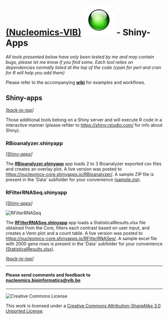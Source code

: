 [(Nucleomics-VIB)](https://github.com/Nucleomics-VIB)
![shiny-apps](pictures/shiny.png) - Shiny-Apps
==========

*All tools presented below have only been tested by me and may contain bugs, please let me know if you find some. Each tool relies on dependencies normally listed at the top of the code (cpan for perl and cran for R will help you add them)*

Please refer to the accompanying **[wiki](https://github.com/Nucleomics-VIB/shiny-apps/wiki)** for examples and workflows.

## Shiny-apps
*[[back-to-top](#top)]*  

Those additional tools belong on a Shiny server and will execute R code in a interactive manner (please refder to https://shiny.rstudio.com/ for info about Shiny).

### **RBioanalyzer.shinyapp** 
*[[Shiny-apps](#shiny-apps)]*

The **[RBioanalyzer.shinyapp](RBioanalyzer)** app loads 2 to 3 Bioanalyzer exported csv files and creates an overlay plot. A live version was posted to https://nucleomics-core.shinyapps.io/RBioanalyzer/. A sample ZIP file is present in the 'Data' subfolder for your convenience [(sample.zip)](https://github.com/Nucleomics-VIB/Shiny-apps/raw/master/RBioanalyzer/Data/sample.zip).

### **RFilterRNASeq.shinyapp** 
*[[Shiny-apps](#shiny-apps)]*

![RFilterRNASeq](https://github.com/Nucleomics-VIB/Shiny-apps/raw/master/RFilterRNASeq/pictures/RFilterRNASeq.png)

The **[RFilterRNASeq.shinyapp](RFilterRNASeq)** app loads a StatisticalResults.xlsx file obtained from the Core, filters each contrast based on user input, and creates a Venn plot and a count table. A live version was posted to https://nucleomics-core.shinyapps.io/RFilterRNASeq/. A sample excel file with 2000 gene rows is present in the 'Data' subfolder for your convenience [(StatisticalResults.xlsx)](https://github.com/Nucleomics-VIB/Shiny-apps/raw/master/RFilterRNASeq/Data/StatisticalResults.xlsx).


*[[back-to-top](#top)]*  

<hr>

<h4>Please send comments and feedback to <a href="mailto:nucleomics.bioinformatics@vib.be">nucleomics.bioinformatics@vib.be</a></h4>

<hr>

![Creative Commons License](http://i.creativecommons.org/l/by-sa/3.0/88x31.png?raw=true)

This work is licensed under a [Creative Commons Attribution-ShareAlike 3.0 Unported License](http://creativecommons.org/licenses/by-sa/3.0/).
